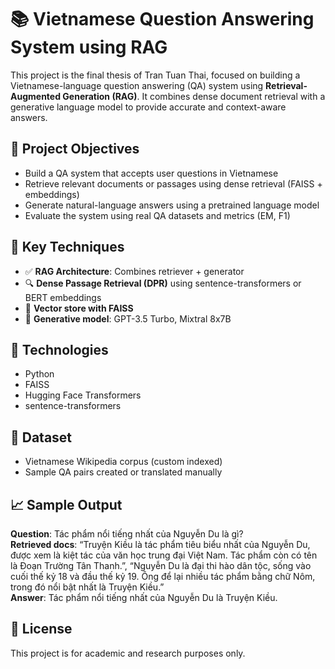 # 📚 Vietnamese Question Answering System using RAG

This project is the final thesis of Tran Tuan Thai, focused on building a Vietnamese-language question answering (QA) system using **Retrieval-Augmented Generation (RAG)**. It combines dense document retrieval with a generative language model to provide accurate and context-aware answers.

## 🎯 Project Objectives

- Build a QA system that accepts user questions in Vietnamese
- Retrieve relevant documents or passages using dense retrieval (FAISS + embeddings)
- Generate natural-language answers using a pretrained language model
- Evaluate the system using real QA datasets and metrics (EM, F1)

## 🧠 Key Techniques

- ✅ **RAG Architecture**: Combines retriever + generator
- 🔍 **Dense Passage Retrieval (DPR)** using sentence-transformers or BERT embeddings
- 🧾 **Vector store with FAISS**
- 💬 **Generative model**: GPT-3.5 Turbo, Mixtral 8x7B

## 🧪 Technologies

- Python
- FAISS
- Hugging Face Transformers
- sentence-transformers

## 🧾 Dataset

- Vietnamese Wikipedia corpus (custom indexed)
- Sample QA pairs created or translated manually


## 📈 Sample Output

**Question**: Tác phẩm nổi tiếng nhất của Nguyễn Du là gì?  
**Retrieved docs**: “Truyện Kiều là tác phẩm tiêu biểu nhất của Nguyễn Du, được xem là kiệt tác của văn học trung đại Việt Nam. Tác phẩm còn có tên là Đoạn Trường Tân Thanh.”, “Nguyễn Du là đại thi hào dân tộc, sống vào cuối thế kỷ 18 và đầu thế kỷ 19. Ông để lại nhiều tác phẩm bằng chữ Nôm, trong đó nổi bật nhất là Truyện Kiều.”  
**Answer**: Tác phẩm nổi tiếng nhất của Nguyễn Du là Truyện Kiều.


## 📜 License

This project is for academic and research purposes only.
